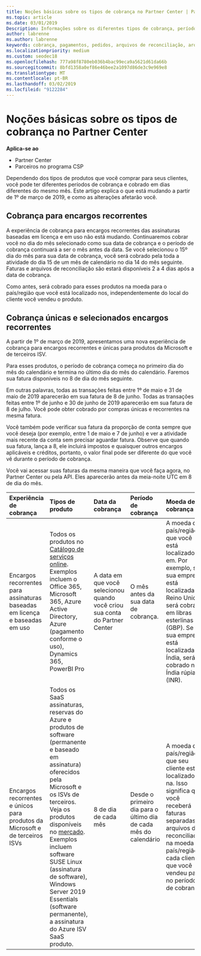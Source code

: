 ```yaml
---
title: Noções básicas sobre os tipos de cobrança no Partner Center | Partner Center
ms.topic: article
ms.date: 03/01/2019
Description: Informações sobre os diferentes tipos de cobrança, períodos de cobrança e datas de cobrança
author: labrenne
ms.author: labrenne
keywords: cobrança, pagamentos, pedidos, arquivos de reconciliação, arquivo de reconciliação
ms.localizationpriority: medium
ms.custom: seodec18
ms.openlocfilehash: 777a98f8780eb036b4bac99eca9a5621d61da66b
ms.sourcegitcommit: 8bfd1358a0ef86e46bee2a1097d86de3c9e969e8
ms.translationtype: MT
ms.contentlocale: pt-BR
ms.lasthandoff: 03/02/2019
ms.locfileid: "9122284"
---
```

# <a name="understanding-the-types-of-billing-in-partner-center"></a>Noções básicas sobre os tipos de cobrança no Partner Center

**Aplica-se ao**

-  Partner Center
-  Parceiros no programa CSP

Dependendo dos tipos de produtos que você comprar para seus clientes, você pode ter diferentes períodos de cobrança e cobrado em dias diferentes do mesmo mês. Este artigo explica o que está mudando a partir de 1º de março de 2019, e como as alterações afetarão você.

## <a name="billing-for-recurring-charges"></a>Cobrança para encargos recorrentes

A experiência de cobrança para encargos recorrentes das assinaturas baseadas em licença e em uso não está mudando. Continuaremos cobrar você no dia do mês selecionado como sua data de cobrança e o período de cobrança continuará a ser o mês antes da data. Se você selecionou o 15º dia do mês para sua data de cobrança, você será cobrado pela toda a atividade do dia 15 de um mês de calendário no dia 14 do mês seguinte. Faturas e arquivos de reconciliação são estará disponíveis 2 a 4 dias após a data de cobrança.

Como antes, será cobrado para esses produtos na moeda para o país/região que você está localizado nos, independentemente do local do cliente você vendeu o produto.

## <a name="billing-for-one-time-and-select-recurring-charges"></a>Cobrança únicas e selecionados encargos recorrentes

A partir de 1º de março de 2019, apresentamos uma nova experiência de cobrança para encargos recorrentes e únicas para produtos da Microsoft e de terceiros ISV.

Para esses produtos, o período de cobrança começa no primeiro dia do mês do calendário e termina no último dia do mês do calendário. Faremos sua fatura disponíveis no 8 de dia do mês seguinte. 

Em outras palavras, todas as transações feitas entre 1º de maio e 31 de maio de 2019 aparecerão em sua fatura de 8 de junho. Todas as transações feitas entre 1º de junho e 30 de junho de 2019 aparecerão em sua fatura de 8 de julho. Você pode obter cobrado por compras únicas e recorrentes na mesma fatura. 

Você também pode verificar sua fatura da proporção de conta sempre que você deseja (por exemplo, entre 1 de maio e 7 de junho) e ver a atividade mais recente da conta sem precisar aguardar fatura. Observe que quando sua fatura, lança a 8, ele incluirá impostos e quaisquer outros encargos aplicáveis e créditos, portanto, o valor final pode ser diferente do que você vê durante o período de cobrança. 

Você vai acessar suas faturas da mesma maneira que você faça agora, no Partner Center ou pela API. Eles aparecerão antes da meia-noite UTC em 8 de dia do mês. 

|**Experiência de cobrança**|**Tipos de produto**|**Data da cobrança**|**Período de cobrança**|**Moeda de cobrança**|**Atividade atual disponível?**|
|:----------------|:--------------|:--------------|:--------------|:--------------|:--------------|
|Encargos recorrentes para assinaturas baseadas em licença e baseadas em uso |Todos os produtos no [Catálogo de serviços online](https://partner.microsoft.com/commerce/preferredoffers/list). Exemplos incluem o Office 365, Microsoft 365, Azure Active Directory, Azure (pagamento conforme o uso), Dynamics 365, PowerBI Pro |A data em que você selecionou quando você criou sua conta do Partner Center |O mês antes da sua data de cobrança. |A moeda do país/região que você está localizado em. Por exemplo, se sua empresa está localizada no Reino Unido, será cobrado em libras esterlinas (GBP). Se sua empresa está localizada na Índia, será cobrado na Índia rúpias (INR).  |Não |
|Encargos recorrentes e únicos para produtos da Microsoft e de terceiros ISVs |Todos os SaaS assinaturas, reservas do Azure e produtos de software (permanente e baseado em assinatura) oferecidos pela Microsoft e os ISVs de terceiros. Veja os produtos disponíveis no [mercado](https://partner.microsoft.com/commerce/sales?type=Any&category=Any). Exemplos incluem software SUSE Linux (assinatura de software), Windows Server 2019 Essentials (software permanente), a assinatura do Azure ISV SaaS produto. |8 de dia de cada mês |Desde o primeiro dia para o último dia de cada mês do calendário |A moeda do país/região que seu cliente está localizado na. Isso significa que você receberá faturas separadas e arquivos de reconciliação na moeda do país/região cada cliente que você vendeu para no período de cobrança. |Sim |
